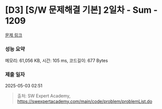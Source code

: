 # [D3] [S/W 문제해결 기본] 2일차 - Sum - 1209 

[문제 링크](https://swexpertacademy.com/main/code/problem/problemDetail.do?contestProbId=AV13_BWKACUCFAYh) 

### 성능 요약

메모리: 61,056 KB, 시간: 105 ms, 코드길이: 677 Bytes

### 제출 일자

2025-05-03 02:51



> 출처: SW Expert Academy, https://swexpertacademy.com/main/code/problem/problemList.do
